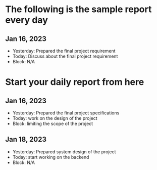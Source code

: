 # The following is the sample report every day

## Jan 16, 2023

- Yesterday: Prepared the final project requirement
- Today: Discuss about the final project requirement
- Block: N/A

# Start your daily report from here
## Jan 16, 2023

- Yesterday: Prepared the final project specifications
- Today: work on the design of the project
- Block: limiting the scope of the project

## Jan 18, 2023

- Yesterday: Prepared system design of the project
- Today: start working on the backend
- Block: N/A
